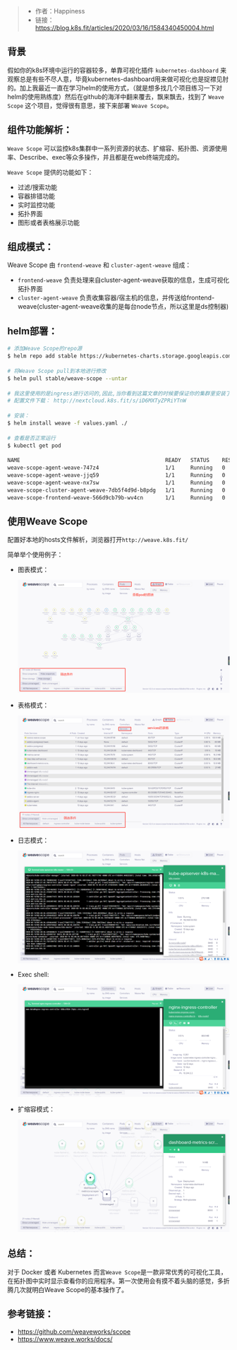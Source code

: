 > - 作者：Happiness
> - 链接：https://blog.k8s.fit/articles/2020/03/16/1584340450004.html

## 背景

假如你的k8s环境中运行的容器较多，单靠可视化插件 `kubernetes-dashboard` 来观察总是有些不尽人意，毕竟kubernetes-dashboard用来做可视化也是捉襟见肘的。加上我最近一直在学习helm的使用方式，（就是想多找几个项目练习一下对helm的使用熟练度）然后在github的海洋中翻来覆去，飘来飘去，找到了 `Weave Scope` 这个项目，觉得很有意思，接下来部署 `Weave Scope`。

## 组件功能解析：

`Weave Scope` 可以监控k8s集群中一系列资源的状态、扩缩容、拓扑图、资源使用率、Describe、exec等众多操作，并且都是在web终端完成的。

`Weave Scope` 提供的功能如下：

- 过滤/搜索功能
- 容器排错功能
- 实时监控功能
- 拓扑界面
- 图形或者表格展示功能

## 组成模式：

Weave Scope 由 `frontend-weave` 和 `cluster-agent-weave` 组成：

- `frontend-weave` 负责处理来自cluster-agent-weave获取的信息，生成可视化拓扑界面
- `cluster-agent-weave` 负责收集容器/宿主机的信息，并传送给frontend-weave(cluster-agent-weave收集的是每台node节点，所以这里是ds控制器)

## helm部署：

```bash
# 添加Weave Scope的repo源
$ helm repo add stable https://kubernetes-charts.storage.googleapis.com

# 将Weave Scope pull到本地进行修改
$ helm pull stable/weave-scope --untar 

# 我这里使用的是ingress进行访问的,因此,当你看到这篇文章的时候要保证你的集群里安装了nginx-ingress-controller或者traefik,如果没有安装可以把Service改为NodePort
# 配置文件下载： http://nextcloud.k8s.fit/s/iD6MXTyZPRiYTnW

# 安装：
$ helm install weave -f values.yaml ./

# 查看是否正常运行
$ kubectl get pod 

NAME                                              READY   STATUS    RESTARTS   AGE
weave-scope-agent-weave-747z4                     1/1     Running   0          61m
weave-scope-agent-weave-jjq59                     1/1     Running   0          61m
weave-scope-agent-weave-nx7sw                     1/1     Running   0          61m
weave-scope-cluster-agent-weave-7db5f4d9d-b8pdg   1/1     Running   0          61m
weave-scope-frontend-weave-566d9cb79b-wv4cn       1/1     Running   0          61m
```

## 使用Weave Scope

配置好本地的hosts文件解析，浏览器打开`http://weave.k8s.fit/`

简单举个使用例子：

- 图表模式：

    ![](/img/4f7d7345-f275-40b4-88a7-c2dcd7895a13.png)

- 表格模式：

    ![](/img/c98b1359-2c46-4e5f-9beb-f231b5c3ca9a.png)

- 日志模式：

    ![](/img/1394b5e8-0d2f-4ba5-87cf-73b87424e700.png)

- Exec shell:

    ![](/img/d835c979-9b69-40e2-9d05-0cb9271a1ef3.png)

- 扩缩容模式：

    ![](/img/76e844e7-5f04-475a-8fc9-004194e89180.png)

## 总结：

对于 Docker 或者 Kubernetes 而言`Weave Scope`是一款非常优秀的可视化工具，在拓扑图中实时显示查看你的应用程序。第一次使用会有摸不着头脑的感觉，多折腾几次就明白Weave Scope的基本操作了。

## 参考链接：

- https://github.com/weaveworks/scope
- https://www.weave.works/docs/